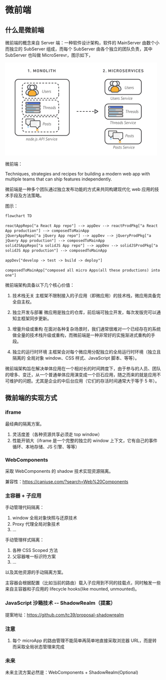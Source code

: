 # 微前端

## 什么是微前端

微前端的概念来自 Server 端：一种软件设计架构，软件的 MainServer 由数个小而独立的 SubServer 组成，而每个 SubServer 由各个独立的团队负责，其中 SubServer 也叫做 MicroSerevr，图示如下，

![image](./imgs/1.png)

微前端：

Techniques, strategies and recipes for building a modern web app with multiple teams that can ship features independently.

微前端是一种多个团队通过独立发布功能的方式来共同构建现代化 web 应用的技术手段及方法策略。

图示：

```mermaid
flowchart TD

reactAppRepo["a React App repo"] --> appDev --> reactProdPkg["a React App production"] --> composedToMainApp
jQueryAppRepo["a jQuery App repo"] --> appDev --> jQueryProdPkg["a jQuery App production"] --> composedToMainApp
solidJSAppRepo["a solidJS App repo"] --> appDev --> solidJSProdPkg["a solidJS App production"] --> composedToMainApp

appDev["develop -> test -> build -> deploy"]

composedToMainApp["composed all micro Apps(all these productions) into one"]

```

微前端架构具备以下几个核心价值：

1. 技术栈无关
   主框架不限制接入的子应用（即微应用）的技术栈，微应用具备完全自主权。

2. 独立开发与部署
   微应用是独立的仓库，前后端可独立开发，每次发版完可以通知主框架同步更新。

3. 增量升级或重构
   在面对各种复杂场景时，我们通常很难对一个已经存在的系统做全量的技术栈升级或重构，而微前端是一种非常好的实施渐进式重构的手段。

4. 独立的运行时环境
   主框架会对每个微应用分配独立的全局运行时环境（独立且隔离的 全局对象 window、CSS 样式、JavaScript 脚本、等等）。

微前端架构旨在解决单体应用在一个相对长的时间跨度下，由于参与的人员、团队的增多、变迁，从一个普通单体应用演变成一个巨石应用，随之而来的就是应用不可维护的问题。尤其是企业的中后台应用（它们的存活时间通常大于等于 5 年）。

## 微前端的实现方式

### iframe

最经典的隔离方案。

1. 灵活度差（各种资源共享必须走 top window）
2. 性能开销大（iframe 是一个完整的独立的 window 上下文，它有自己的事件循环、本地存储、JS 引擎、等等）

### WebComponents

采取 WebComponents 的 shadow 技术实现资源隔离。

兼容性：https://caniuse.com/?search=Web%20Components

### 主容器 + 子应用

手动管理代码隔离：

1. window 全局对象快照与还原技术
2. Proxy 代理全局对象技术
3. ...

手动管理样式隔离：

1. 各种 CSS Scoped 方法
2. 父容器唯一标识符方案
3. ...

以及其他资源的手动隔离方案。

主容器会根据配置（比如当前的路由）载入子应用到不同的挂载点，同时触发一些来自主容器和子应用的 lifecycle hooks(like mounted, unmounted)。

### JavaScript 沙箱技术 -- ShadowRealm（提案）

提案地址：https://github.com/tc39/proposal-shadowrealm

### 注意

1. 每个 microApp 的路由管理不能简单再简单地直接采取浏览器 URL，而是转而采取全局状态管理来完成

### 未来

未来主流方案必然是：WebComponents + ShadowRealm(Optional)
